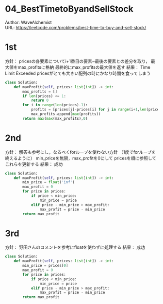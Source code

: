 # 04_BestTimetoByandSellStock
Author: WaveAlchemist  
URL: https://leetcode.com/problems/best-time-to-buy-and-sell-stock/


# 1st
方針：
pricesの各要素についてi+1番目の要素~最後の要素との差分を取り，
最大値をmax_profitsに格納
最終的にmax_profitsの最大値を返す
結果：
Time Limit Exceeded
pricesがとても大きい配列の時にかなり時間を食ってしまう

```Python
class Solution:
    def maxProfit(self, prices: list[int]) -> int:
        max_profits = []
        if len(prices) <= 1:
            return 0
        for i in range(len(prices)-1):
            profits = [prices[j]-prices[i] for j in range(i+1,len(prices))]
            max_profits.append(max(profits))
        return max(max(max_profits),0)
```

# 2nd
方針：
解答も参考にし，なるべくforループを使わない方針
（1度でforループを終えるように）
min_priceを無限，max_profitを0にして
pricesを順に参照してこれらを更新する
結果：
成功

```Python
class Solution:
    def maxProfit(self, prices: list[int]) -> int:
        min_price = float('inf')
        max_profit = 0
        for price in prices:
            if price < min_price:
                min_price = price
            elif price - min_price > max_profit:
                max_profit = price - min_price
        return max_profit
```

# 3rd
方針：
野田さんのコメントを参考にfloatを使わずに処理する
結果：
成功

```Python
class Solution:
    def maxProfit(self, prices: list[int]) -> int:
        min_price = prices[0]
        max_profit = 0
        for price in prices:
            if price < min_price:
                min_price = price
            elif price - min_price > max_profit:
                max_profit = price - min_price
        return max_profit
```